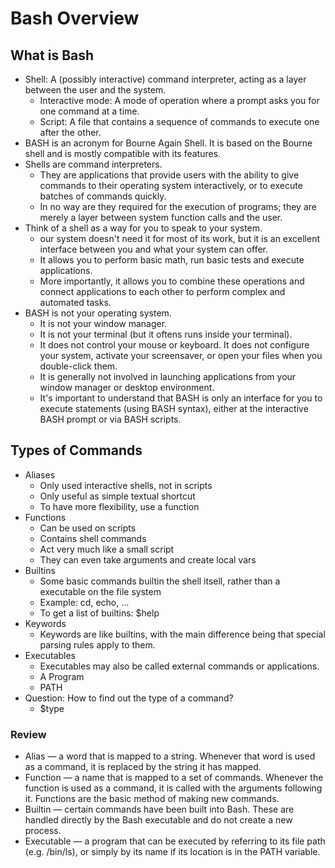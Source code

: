 # Bash Overview

## What is Bash

- Shell: A (possibly interactive) command interpreter, acting as a layer between the user and the system.
  - Interactive mode: A mode of operation where a prompt asks you for one command at a time.
  - Script: A file that contains a sequence of commands to execute one after the other.
- BASH is an acronym for Bourne Again Shell. It is based on the Bourne shell and is mostly compatible with its features.
- Shells are command interpreters.
  - They are applications that provide users with the ability to give commands to their operating system interactively, or to execute batches of commands quickly.
  - In no way are they required for the execution of programs; they are merely a layer between system function calls and the user.
- Think of a shell as a way for you to speak to your system.
  - our system doesn't need it for most of its work, but it is an excellent interface between you and what your system can offer.
  - It allows you to perform basic math, run basic tests and execute applications.
  - More importantly, it allows you to combine these operations and connect applications to each other to perform complex and automated tasks.
- BASH is not your operating system.
  - It is not your window manager.
  - It is not your terminal (but it oftens runs inside your terminal). 
  - It does not control your mouse or keyboard. It does not configure your system, activate your screensaver, or open your files when you double-click them.
  - It is generally not involved in launching applications from your window manager or desktop environment.
  - It's important to understand that BASH is only an interface for you to execute statements (using BASH syntax), either at the interactive BASH prompt or via BASH scripts.

## Types of Commands

- Aliases
  - Only used interactive shells, not in scripts
  - Only useful as simple textual shortcut
  - To have more flexibility, use a function
- Functions
  - Can be used on scripts
  - Contains shell commands
  - Act very much like a small script
  - They can even take arguments and create local vars
- Builtins
  - Some basic commands builtin the shell itsell, rather than a executable on the file system
  - Example: cd, echo, …
  - To get a list of builtins: $help
- Keywords
  - Keywords are like builtins, with the main difference being that special parsing rules apply to them.
- Executables
  - Executables may also be called external commands or applications.
  - A Program
  - PATH
- Question: How to find out the type of a command?
  - $type

### Review

- Alias — a word that is mapped to a string. Whenever that word is used as a command, it is replaced by the string it has mapped.
- Function — a name that is mapped to a set of commands. Whenever the function is used as a command, it is called with the arguments following it. Functions are the basic method of making new commands.
- Builtin — certain commands have been built into Bash. These are handled directly by the Bash executable and do not create a new process.
- Executable — a program that can be executed by referring to its file path (e.g. /bin/ls), or simply by its name if its location is in the PATH variable.
